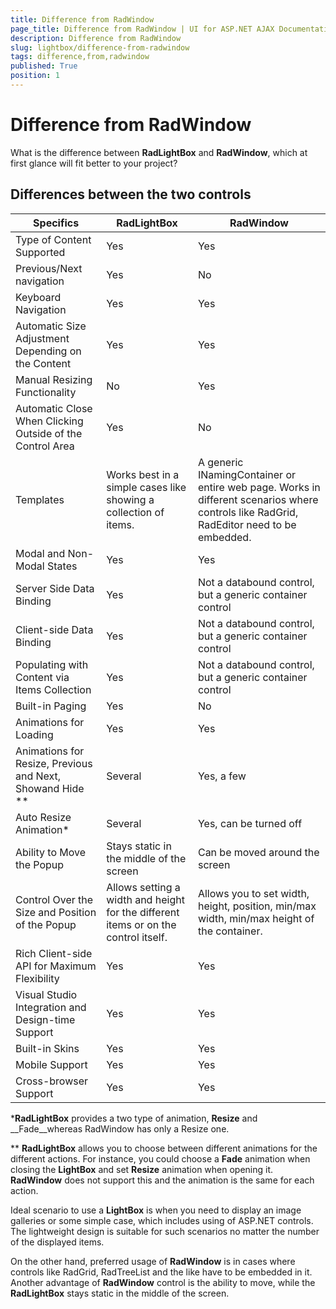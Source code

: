 ```yaml
---
title: Difference from RadWindow
page_title: Difference from RadWindow | UI for ASP.NET AJAX Documentation
description: Difference from RadWindow
slug: lightbox/difference-from-radwindow
tags: difference,from,radwindow
published: True
position: 1
---
```


# Difference from RadWindow



What is the difference between __RadLightBox__ and __RadWindow__, which at first glance will fit better to your project?

## Differences between the two controls


| Specifics | RadLightBox | RadWindow |
| ------ | ------ | ------ |
|Type of Content Supported|Yes|Yes|
|Previous/Next navigation|Yes|No|
|Keyboard Navigation|Yes|Yes|
|Automatic Size Adjustment Depending on the Content|Yes|Yes|
|Manual Resizing Functionality|No|Yes|
|Automatic Close When Clicking Outside of the Control Area|Yes|No|
|Templates|Works best in a simple cases like showing a collection of items.|A generic INamingContainer or entire web page. Works in different scenarios where controls like RadGrid, RadEditor need to be embedded.|
|Modal and Non-Modal States|Yes|Yes|
|Server Side Data Binding|Yes|Not a databound control, but a generic container control|
|Client-side Data Binding|Yes|Not a databound control, but a generic container control|
|Populating with Content via Items Collection|Yes|Not a databound control, but a generic container control|
|Built-in Paging|Yes|No|
|Animations for Loading|Yes|Yes|
|Animations for Resize, Previous and Next, Showand Hide **|Several|Yes, a few|
|Auto Resize Animation*|Several|Yes, can be turned off|
|Ability to Move the Popup|Stays static in the middle of the screen|Can be moved around the screen|
|Control Over the Size and Position of the Popup|Allows setting a width and height for the different items or on the control itself.|Allows you to set width, height, position, min/max width, min/max height of the container.|
|Rich Client-side API for Maximum Flexibility|Yes|Yes|
|Visual Studio Integration and Design-time Support|Yes|Yes|
|Built-in Skins|Yes|Yes|
|Mobile Support|Yes|Yes|
|Cross-browser Support|Yes|Yes|

*__RadLightBox__ provides a two type of animation, __Resize__ and __Fade__whereas RadWindow has only a Resize one.

** __RadLightBox__ allows you to choose between different animations for the different actions. For instance,	you could choose a __Fade__ animation when closing the __LightBox__ and set __Resize__	animation when opening it. __RadWindow__ does not support this and the animation is the same for each action.

Ideal scenario to use a __LightBox__ is when you need to display an image galleries or some simple case, which includes	using of ASP.NET controls. The lightweight design is suitable for such scenarios no matter the number of the displayed items.

On the other hand, preferred usage of __RadWindow__ is in cases where controls like RadGrid, RadTreeList and	the like have to be embedded in it.	Another advantage of __RadWindow__ control is the ability to move,	while the __RadLightBox__ stays static in the middle of the screen.
